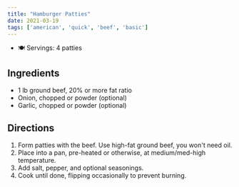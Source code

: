 ```yaml
---
title: "Hamburger Patties"
date: 2021-03-19
tags: ['american', 'quick', 'beef', 'basic']
---
```


- 🍽️ Servings: 4 patties

## Ingredients

-	1 lb ground beef, 20% or more fat ratio
-	Onion, chopped or powder (optional)
-	Garlic, chopped or powder (optional)

## Directions

1.	Form patties with the beef.  Use high-fat ground beef, you won't need oil.
2.	Place into a pan, pre-heated or otherwise, at medium/med-high temperature.
3.  Add salt, pepper, and optional seasonings.
4.	Cook until done, flipping occasionally to prevent burning.
